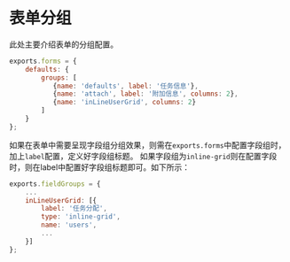 # 表单分组

此处主要介绍表单的分组配置。

```js
exports.forms = {
    defaults: {
        groups: [
           {name: 'defaults', label: '任务信息'},
           {name: 'attach', label: '附加信息', columns: 2},
           {name: 'inLineUserGrid', columns: 2}
        ]
    }
};
```
如果在表单中需要呈现字段组分组效果，则需在`exports.forms`中配置字段组时，加上`label`配置，定义好字段组标题。
如果字段组为`inline-grid`则在配置字段时，则在label中配置好字段组标题即可。如下所示：
```js
exports.fieldGroups = {
    ...
    inLineUserGrid: [{
        label: '任务分配',
        type: 'inline-grid',
        name: 'users',
        ...
    }]
};
```
